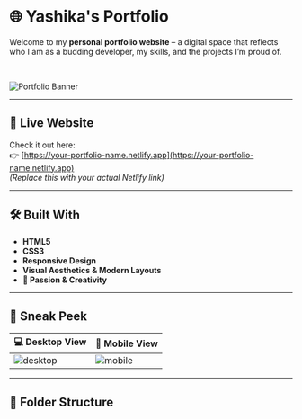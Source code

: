 # 🌐 Yashika's Portfolio

Welcome to my **personal portfolio website** – a digital space that reflects who I am as a budding developer, my skills, and the projects I’m proud of.

<br/>

![Portfolio Banner](https://via.placeholder.com/1000x300.png?text=Yashika+Chaubey+%7C+Web+Developer) <!-- You can customize this with your own banner if you want -->

---

## 🚀 Live Website  
Check it out here:  
👉 [https://your-portfolio-name.netlify.app](https://your-portfolio-name.netlify.app)  
_(Replace this with your actual Netlify link)_

---

## 🛠️ Built With

- **HTML5**  
- **CSS3**  
- **Responsive Design**  
- **Visual Aesthetics & Modern Layouts**  
- **💖 Passion & Creativity**

---

## 📸 Sneak Peek

| 💻 Desktop View | 📱 Mobile View |
|----------------|----------------|
| ![desktop](https://via.placeholder.com/400x250.png?text=Desktop+View) | ![mobile](https://via.placeholder.com/200x400.png?text=Mobile+View) |

---

## 📂 Folder Structure

